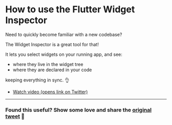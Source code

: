 # How to use the Flutter Widget Inspector

Need to quickly become familiar with a new codebase?

The Widget Inspector is a great tool for that!

It lets you select widgets on your running app, and see:

- where they live in the widget tree
- where they are declared in your code

keeping everything in sync. 👌

- [Watch video (opens link on Twitter)](https://twitter.com/biz84/status/1494610003352866817)

---

### Found this useful? Show some love and share the [original tweet](https://twitter.com/biz84/status/1494610003352866817) 🙏